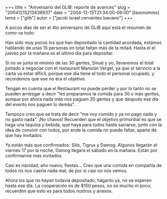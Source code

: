 +++
title = "Aniversario del GLIB: reporte de avances"
slug = "20041215213438937"
date = "2004-12-15T21:34:00-06:00"
[taxonomies]
tema = ["glib"]
autor = ["jacob israel cervantes luevano"]
+++

A pocos dias de ser el 4to aniversario de GLIB aquí está el resumen de
como va todo:

Han sido muy pocos los que han depositado la cantidad acordada, estamos
hablando de unas 15 personas en total faltan más de la mitad. Hasta el
el jueves por la mañana es el último día para depositar.

<!-- more -->
Si no se junta el mínimo de las 30 gentes, Sinué y yo, llevaremos el
total juntado a negociar con el restaurant Mansión Vergel, ya que el
servicio a la carta va estar difícil, porque ese día tiene el todo el
personal ocupado, y recordemos que ese no era el objetivo.

Tengan en cuenta que el Restaurant no puede perder y por lo tanto no se
pueden arriesgar a decir &quot;les preparamos la comida para 30 o más
gentes, aunque por ahora nada más nos paguen 20 gentes y que después ese
día del evento nos paguen lo demás&quot;.

Tampoco creo que se trata de decir &quot;me voy comido y ya no pago nada
y no gasto nada&quot;. ¡No chavos! Recuerden que el objetivo primordial
es que se haga una taquiza y bebida, que haya para todos hasta saciarse,
junto con la idea de convivir con todos, por ende la comida no puede
faltar, aparte de que hay invitados.

Ya están más que confirmados: Silis, Tigrux y Damog. Algunos llegarán el
viernes 17 por la noche, Damog llegará el sábado en la mañana. Están por
confirmarme más invitados.

Casi es navidad, año nuevo, fiestas… Creo que una comida en compañía de
todos no nos caería nada mal, de por si casi no nos vemos.

Ahora los que no hayan todavía depositado, háganlo ya, no se esperen
hasta ese día. La cooperación es de $150 pesos, no es mucho ni poco,
recuerden que esto es para todos nostros y anexos.

